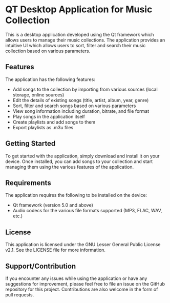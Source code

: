 # QT Desktop Application for Music Collection 
 
This is a desktop application developed using the Qt framework which allows users to manage their music collections. The application provides an intuitive UI which allows users to sort, filter and search their music collection based on various parameters. 
 
## Features 
 
The application has the following features: 
 
- Add songs to the collection by importing from various sources (local storage, online sources) 
- Edit the details of existing songs (title, artist, album, year, genre) 
- Sort, filter and search songs based on various parameters 
- View song information including duration, bitrate, and file format 
- Play songs in the application itself 
- Create playlists and add songs to them 
- Export playlists as .m3u files 
 
## Getting Started 
 
To get started with the application, simply download and install it on your device. Once installed, you can add songs to your collection and start managing them using the various features of the application. 
 
## Requirements 
 
The application requires the following to be installed on the device: 
 
- Qt framework (version 5.0 and above) 
- Audio codecs for the various file formats supported (MP3, FLAC, WAV, etc.) 
 
## License 
 
This application is licensed under the GNU Lesser General Public License v2.1. See the LICENSE file for more information. 
 
## Support/Contribution 
 
If you encounter any issues while using the application or have any suggestions for improvement, please feel free to file an issue on the GitHub repository for this project. Contributions are also welcome in the form of pull requests.
